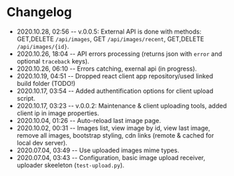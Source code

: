 # Changelog

- 2020.10.28, 02:56 -- v.0.0.5: External API is done with methods: GET,DELETE `/api/images`, GET `/api/images/recent`, GET,DELETE `/api/images/{id}`.
- 2020.10.26, 18:04 -- API errors processing (returns json with `error` and optional `traceback` keys).
- 2020.10.26, 06:10 -- Errors catching, exernal api (in progress).
- 2020.10.19, 04:51 -- Dropped react client app repository/used linked build folder (TODO!)
- 2020.10.17, 03:54 -- Added authentification options for client upload script.
- 2020.10.17, 03:23 -- v.0.0.2: Maintenance & client uploading tools, added client ip in image properties.
- 2020.10.04, 01:26 -- Auto-reload last image page.
- 2020.10.02, 00:31 -- Images list, view image by id, view last image, remove all images, bootstrap styling, cdn links (remote & cached for local dev server).
- 2020.07.04, 03:49 -- Use uploaded images mime types.
- 2020.07.04, 03:43 -- Configuration, basic image upload receiver, uploader skeeleton (`test-upload.py`).

<!--
 @changed 2020.10.28, 03:01
-->
